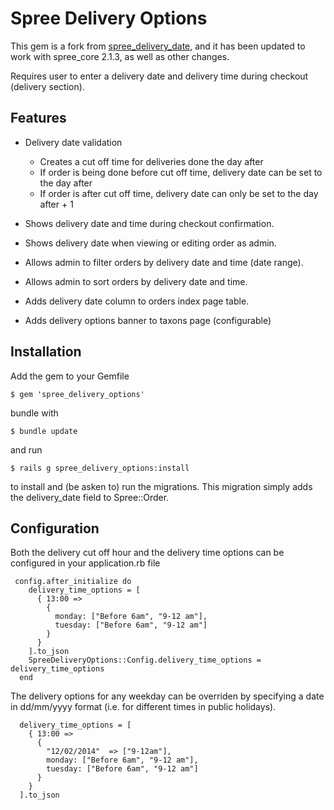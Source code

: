 Spree Delivery Options
=================

This gem is a fork from [spree_delivery_date](from 'https://github.com/sgringwe/spree_delivery_date'), and it has been updated to work with spree_core 2.1.3, as well as other changes. 

Requires user to enter a delivery date and delivery time during checkout (delivery section).

Features
-------

* Delivery date validation
	* Creates a cut off time for deliveries done the day after
	* If order is being done before cut off time, delivery date can be set to the day after
	* If order is after cut off time, delivery date can only be set to the day after + 1

* Shows delivery date and time during checkout confirmation.
* Shows delivery date when viewing or editing order as admin.
* Allows admin to filter orders by delivery date and time (date range).
* Allows admin to sort orders by delivery date and time.
* Adds delivery date column to orders index page table.
* Adds delivery options banner to taxons page (configurable)


Installation
------------

Add the gem to your Gemfile

    $ gem 'spree_delivery_options'

bundle with
  
    $ bundle update

and run

    $ rails g spree_delivery_options:install

to install and (be asken to) run the migrations. This migration simply adds the delivery_date field to Spree::Order.

Configuration
-------------

Both the delivery cut off hour and the delivery time options can be configured in your application.rb file

     config.after_initialize do
        delivery_time_options = [
          { 13:00 =>
            {
              monday: ["Before 6am", "9-12 am"],
              tuesday: ["Before 6am", "9-12 am"]
            }
          }
        ].to_json
        SpreeDeliveryOptions::Config.delivery_time_options = delivery_time_options
      end

The delivery options for any weekday can be overriden by specifying a date in dd/mm/yyyy format (i.e. for different times in public holidays). 

      delivery_time_options = [
        { 13:00 =>
          {
            "12/02/2014"  => ["9-12am"],
            monday: ["Before 6am", "9-12 am"],
            tuesday: ["Before 6am", "9-12 am"]
          }
        }
      ].to_json
